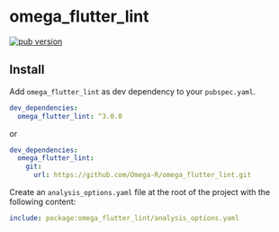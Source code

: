 # omega_flutter_lint
[![pub version](https://img.shields.io/pub/v/omega_flutter_lint?logo=dart)](https://pub.dev/packages/omega_flutter_lint)

## Install

Add `omega_flutter_lint` as dev dependency to your `pubspec.yaml`.
```yaml
dev_dependencies:
  omega_flutter_lint: ^3.0.0
```
or
```yaml
dev_dependencies:
  omega_flutter_lint:
    git:
      url: https://github.com/Omega-R/omega_flutter_lint.git
```

Create an `analysis_options.yaml` file at the root of the project with the following content:

```yaml
include: package:omega_flutter_lint/analysis_options.yaml
```

